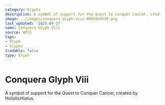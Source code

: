 ```yaml
---
category: Glyphs
description: A symbol of support for the Quest to Conquer Cancer, created by HolisticHiatus.
image: ../images/conquera-glyph-viii-09050e8539.png
last_updated: '2025-09-17'
name: Conquera Glyph Viii
source: WFCD
tags:
- Glyph
- Glyphs
tradable: false
type: Glyph
---
```


# Conquera Glyph Viii

A symbol of support for the Quest to Conquer Cancer, created by HolisticHiatus.

